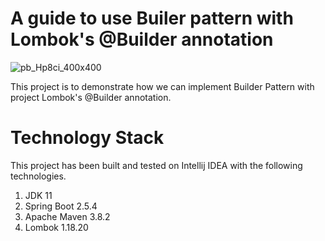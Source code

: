# A guide to use Builer pattern with Lombok's @Builder annotation
![pb_Hp8ci_400x400](https://user-images.githubusercontent.com/91077741/134535137-6eb9425f-99e1-42c1-9195-c3a289135d70.jpg)

This project is to demonstrate how we can implement Builder Pattern with project Lombok's @Builder annotation.

# Technology Stack
This project has been built and tested on Intellij IDEA with the following technologies.
1. JDK 11
2. Spring Boot 2.5.4
3. Apache Maven 3.8.2
4. Lombok 1.18.20

